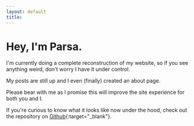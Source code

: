 ```yaml
---
layout: default
title:
---
```


<h1>Hey, I'm Parsa.</h1>

I'm currently doing a complete reconstruction of my website, so if you see anything weird, don't worry I have it under control.

My posts are still up and I even (finally) created an about page.

Please bear with me as I promise this will improve the site experience for both you and I.

If you're curious to know what it looks like now under the hood, check out the repository on [Github](https://github.com/pzrsa/pzrsa.github.io){:target="\_blank"}.
